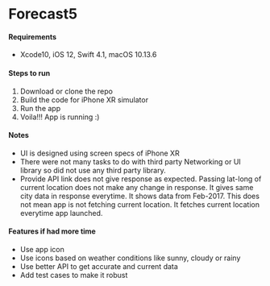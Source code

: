 # Forecast5

#### Requirements
- Xcode10, iOS 12, Swift 4.1, macOS 10.13.6

#### Steps to run
1. Download or clone the repo
2. Build the code for iPhone XR simulator
3. Run the app
4. Voila!!!  App is running :)

#### Notes
- UI is designed using screen specs of iPhone XR
- There were not many tasks to do with third party Networking or UI library so did not use any third party library.
- Provide API link does not give response as expected. Passing lat-long of current location does not make any change in response. It gives same city data in response everytime. It shows data from Feb-2017. This does not mean app is not fetching current location. It fetches current location everytime app launched.


#### Features if had more time
 - Use app icon
 - Use icons based on weather conditions like sunny, cloudy or rainy
 - Use better API to get accurate and current data
 - Add test cases to make it robust
